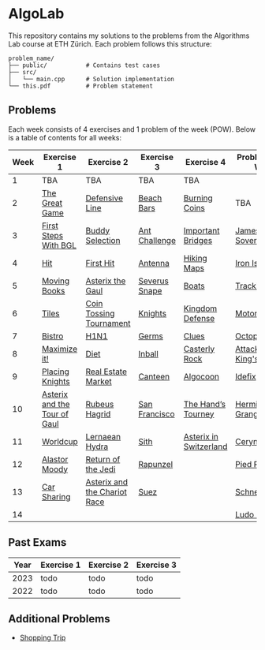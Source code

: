 # AlgoLab
This repository contains my solutions to the problems from the Algorithms Lab course at ETH Zürich. Each problem follows this structure:

```
problem_name/
├── public/           # Contains test cases
├── src/
│   └── main.cpp      # Solution implementation
└── this.pdf          # Problem statement
```

## Problems

Each week consists of 4 exercises and 1 problem of the week (POW). Below is a table of contents for all weeks:

| Week | Exercise 1 | Exercise 2 | Exercise 3 | Exercise 4 | Problem of the Week |
|------|------------|------------|------------|------------|---------------------|
| 1 | TBA | TBA | TBA | TBA |  |
| 2 | [The Great Game](week02/the_great_game) | [Defensive Line](week02/defensive_line/) | [Beach Bars](week02/beach_bars/) | [Burning Coins](week02/burning_coins/) | TBA |
| 3 | [First Steps With BGL](week03/first_steps_with_bgl) | [Buddy Selection](week03/buddy_selection) | [Ant Challenge](week03/ant_challenge) | [Important Bridges](week03/important_bridges) | [James Bond's Sovereigns](week03/sovereigns) |
| 4 | [Hit](week04/hit) | [First Hit](week04/first_hit) | [Antenna](week04/antenna/) | [Hiking Maps](week04/hiking_maps) | [Iron Islands](week04/iron_islands) |
| 5 | [Moving Books](week05/moving_books) | [Asterix the Gaul](week05/asterix_the_gaul/) | [Severus Snape](week05/severus_snape) | [Boats](week05/boats) | [Tracking](week05/tracking) |
| 6 | [Tiles](week06/tiles/) | [Coin Tossing Tournament](week06/coin_tossing_tournament/) | [Knights](week06/knights/) | [Kingdom Defense](week06/kingdom_defense/) | [Motorcycles](week06/motorcycles) |
| 7 | [Bistro](week07/bistro) | [H1N1](week07/h1n1/) | [Germs](week07/germs) | [Clues](week07/clues) | [Octopussy](week07/octopussy/) |
| 8 | [Maximize it!](week08/maximize_it/) | [Diet](week08/diet) | [Inball](week08/inball/) | [Casterly Rock](week08/casterly_rock/) | [Attack on King's Landing](week08/attack_on_kings_landing) |
| 9| [Placing Knights](week09/placing_knights) | [Real Estate Market](week09/real_estate) | [Canteen](week09/canteen) | [Algocoon](week09/algocoon/) | [Idefix](week09/idefix/) |
| 10 | [Asterix and the Tour of Gaul](week10/asterix_and_the_tour_of_gaul/) | [Rubeus Hagrid](week10/rubeus_hagrid/) | [San Francisco](week10/san_francisco/) | [The Hand’s Tourney](week10/the_hands_tourney/) | [Hermione Granger](week10/hermione_granger)  |
| 11 | [Worldcup](week11/worldcup/)| [Lernaean Hydra](/week11/hydra/)| [Sith](week11/sith) | [Asterix in Switzerland](week11/asterix_in_switzerland/) | [Ceryneian Hind](week11/ceryneian_hind/)|
| 12 | [Alastor Moody](week12/mad-eye-moody/) | [Return of the Jedi](week12/return_of_the_jedi/) | [Rapunzel](week12/rapunzel/)| | [Pied Piper](week12/pied_piper/) |
| 13 | [Car Sharing](week13/car_sharing/) | [Asterix and the Chariot Race](week13/asterix_chariot_race/) | [Suez](week13/suez/)| | [Schneewittchen](/week13/schneewittchen)
| 14 | | | | | [Ludo Begman](/week14/ludo_begman)



## Past Exams

| Year | Exercise 1 | Exercise 2 | Exercise 3 |
|------|------------|------------|------------|
|2023|todo|todo|todo|
|2022|todo|todo|todo|


## Additional Problems

- [Shopping Trip](additional/shopping_trip/)